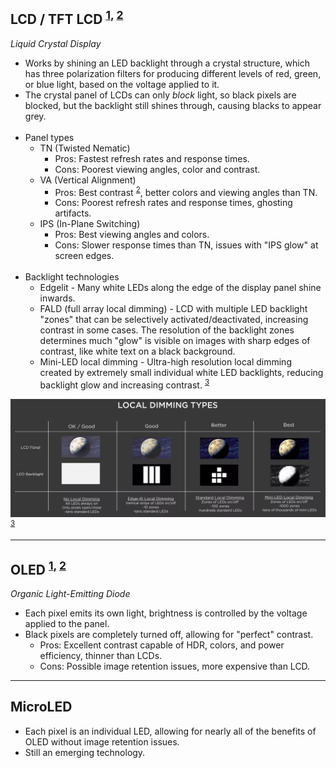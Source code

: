 
## LCD / TFT LCD <sup>[1], [2]</sup>

*Liquid Crystal Display*
- Works by shining an LED backlight through a crystal structure, which has three polarization filters for producing
  different levels of red, green, or blue light, based on the voltage applied to it.
- The crystal panel of LCDs can only *block* light, so black pixels are blocked, but the backlight still shines through,
  causing blacks to appear grey.
<br><br>
- Panel types
  - TN (Twisted Nematic)
    - Pros: Fastest refresh rates and response times.
    - Cons: Poorest viewing angles, color and contrast.
  - VA (Vertical Alignment)
    - Pros: Best contrast <sup>[2]</sup>, better colors and viewing angles than TN.
    - Cons: Poorest refresh rates and response times, ghosting artifacts.
  - IPS (In-Plane Switching)
    - Pros: Best viewing angles and colors.
    - Cons: Slower response times than TN, issues with "IPS glow" at screen edges.
<br><br>
- Backlight technologies
  - Edgelit - Many white LEDs along the edge of the display panel shine inwards.
  - FALD (full array local dimming) - LCD with multiple LED backlight "zones" that can be selectively
    activated/deactivated, increasing contrast in some cases. The resolution of the backlight zones determines much
    "glow" is visible on images with sharp edges of contrast, like white text on a black background.
  - Mini-LED local dimming - Ultra-high resolution local dimming created by extremely small individual white LED
    backlights, reducing backlight glow and increasing contrast. <sup>[3]</sup>

![local-dimming](images/local_dimming.webp) <sup>[3]</sup>

---
## OLED <sup>[1], [2]</sup>

*Organic Light-Emitting Diode*
- Each pixel emits its own light, brightness is controlled by the voltage applied to the panel.
- Black pixels are completely turned off, allowing for "perfect" contrast.
  - Pros: Excellent contrast capable of HDR, colors, and power efficiency, thinner than LCDs.
  - Cons: Possible image retention issues, more expensive than LCD.

---
## MicroLED

- Each pixel is an individual LED, allowing for nearly all of the benefits of OLED without image retention issues.
- Still an emerging technology.

[1]: https://www.tomshardware.com/reviews/lcd-led-led-oled-panel-difference,5394.html
[2]: https://www.displayninja.com/ips-vs-tn-vs-va/
[3]: https://www.cnet.com/news/mini-led-is-here-how-smaller-lights-could-lead-to-big-tv-improvements/
